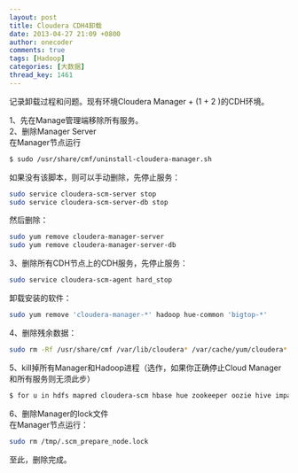 ```yaml
---
layout: post
title: Cloudera CDH4卸载
date: 2013-04-27 21:09 +0800
author: onecoder
comments: true
tags: [Hadoop]
categories: [大数据]
thread_key: 1461
---
```

<p>
	记录卸载过程和问题。现有环境Cloudera Manager + (1 + 2 )的CDH环境。</p>
<p>
	1、先在Manage管理端移除所有服务。<br />
	2、删除Manager Server<br />
	在Manager节点运行</p>

```bash
$ sudo /usr/share/cmf/uninstall-cloudera-manager.sh
```

<p>
	如果没有该脚本，则可以手动删除，先停止服务：</p>

```bash
sudo service cloudera-scm-server stop
sudo service cloudera-scm-server-db stop
```

<p>
	然后删除：</p>

```bash
sudo yum remove cloudera-manager-server
sudo yum remove cloudera-manager-server-db
```

<p>
	3、删除所有CDH节点上的CDH服务，先停止服务：</p>

```bash
sudo service cloudera-scm-agent hard_stop
```

<p>
	卸载安装的软件：</p>

```bash
sudo yum remove 'cloudera-manager-*' hadoop hue-common 'bigtop-*'
```

<p>
	4、删除残余数据：</p>

```bash
sudo rm -Rf /usr/share/cmf /var/lib/cloudera* /var/cache/yum/cloudera*
```

<p>
	5、kill掉所有Manager和Hadoop进程（选作，如果你正确停止Cloud Manager和所有服务则无须此步）</p>

```bash
$ for u in hdfs mapred cloudera-scm hbase hue zookeeper oozie hive impala flume; do sudo kill $(ps -u $u -o pid=); done
```

<p>
	6、删除Manager的lock文件<br />
	在Manager节点运行：</p>

```bash
sudo rm /tmp/.scm_prepare_node.lock
```

<p>
	至此，删除完成。<br />
	&nbsp;</p>